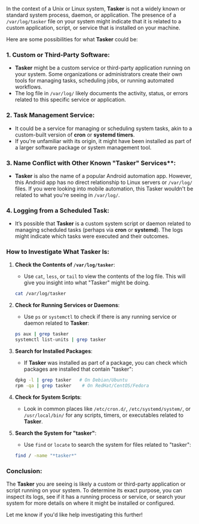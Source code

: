 In the context of a Unix or Linux system, **Tasker** is not a widely known or standard system process, daemon, or application. The presence of a `/var/log/tasker` file on your system might indicate that it is related to a custom application, script, or service that is installed on your machine.

Here are some possibilities for what **Tasker** could be:

### 1. **Custom or Third-Party Software**:
   - **Tasker** might be a custom service or third-party application running on your system. Some organizations or administrators create their own tools for managing tasks, scheduling jobs, or running automated workflows.
   - The log file in `/var/log/` likely documents the activity, status, or errors related to this specific service or application.

### 2. **Task Management Service**:
   - It could be a service for managing or scheduling system tasks, akin to a custom-built version of **cron** or **systemd timers**.
   - If you're unfamiliar with its origin, it might have been installed as part of a larger software package or system management tool.

### 3. **Name Conflict** with Other Known "Tasker" Services**:
   - **Tasker** is also the name of a popular Android automation app. However, this Android app has no direct relationship to Linux servers or `/var/log/` files. If you were looking into mobile automation, this Tasker wouldn't be related to what you're seeing in `/var/log/`.

### 4. **Logging from a Scheduled Task**:
   - It’s possible that **Tasker** is a custom system script or daemon related to managing scheduled tasks (perhaps via **cron** or **systemd**). The logs might indicate which tasks were executed and their outcomes.

### How to Investigate What **Tasker** Is:
1. **Check the Contents of `/var/log/tasker`**:
   - Use `cat`, `less`, or `tail` to view the contents of the log file. This will give you insight into what "Tasker" might be doing.
   ```bash
   cat /var/log/tasker
   ```
   
2. **Check for Running Services or Daemons**:
   - Use `ps` or `systemctl` to check if there is any running service or daemon related to **Tasker**:
   ```bash
   ps aux | grep tasker
   systemctl list-units | grep tasker
   ```

3. **Search for Installed Packages**:
   - If **Tasker** was installed as part of a package, you can check which packages are installed that contain "tasker":
   ```bash
   dpkg -l | grep tasker   # On Debian/Ubuntu
   rpm -qa | grep tasker    # On RedHat/CentOS/Fedora
   ```

4. **Check for System Scripts**:
   - Look in common places like `/etc/cron.d/`, `/etc/systemd/system/`, or `/usr/local/bin/` for any scripts, timers, or executables related to **Tasker**.
   
5. **Search the System for "tasker"**:
   - Use `find` or `locate` to search the system for files related to "tasker":
   ```bash
   find / -name "*tasker*"
   ```

### Conclusion:
The **Tasker** you are seeing is likely a custom or third-party application or script running on your system. To determine its exact purpose, you can inspect its logs, see if it has a running process or service, or search your system for more details on where it might be installed or configured.

Let me know if you'd like help investigating this further!
